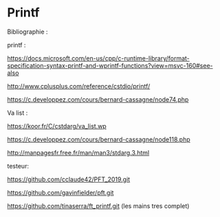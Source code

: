 # Printf


Bibliographie :

printf :

https://docs.microsoft.com/en-us/cpp/c-runtime-library/format-specification-syntax-printf-and-wprintf-functions?view=msvc-160#see-also

http://www.cplusplus.com/reference/cstdio/printf/

https://c.developpez.com/cours/bernard-cassagne/node74.php


Va list :

https://koor.fr/C/cstdarg/va_list.wp

https://c.developpez.com/cours/bernard-cassagne/node118.php

http://manpagesfr.free.fr/man/man3/stdarg.3.html


testeur:

https://github.com/cclaude42/PFT_2019.git

https://github.com/gavinfielder/pft.git

https://github.com/tinaserra/ft_printf.git (les mains tres complet)

